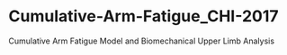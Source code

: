 # Cumulative-Arm-Fatigue_CHI-2017
Cumulative Arm Fatigue Model and Biomechanical Upper Limb Analysis
